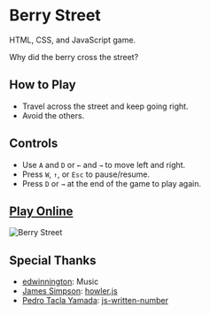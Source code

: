 # Berry Street

HTML, CSS, and JavaScript game.

Why did the berry cross the street?

## How to Play
- Travel across the street and keep going right.
- Avoid the others.

## Controls
- Use `A` and `D` or `←` and `→` to move left and right.
- Press `W`, `↑`, or `Esc` to pause/resume.
- Press `D` or `→` at the end of the game to play again.

## [Play Online](https://costava.github.io/berry-street/dist/)

![Berry Street](http://i.imgur.com/o1Y3ODh.png)

## Special Thanks
- [edwinnington](http://opengameart.org/users/edwinnington): Music
- [James Simpson](https://github.com/goldfire): [howler.js](https://github.com/goldfire/howler.js)
- [Pedro Tacla Yamada](https://github.com/yamadapc): [js-written-number](https://github.com/yamadapc/js-written-number)
